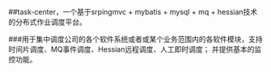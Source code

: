 ﻿##task-center，一个基于srpingmvc + mybatis + mysql + mq + hessian技术的分布式作业调度平台。

###用于集中调度公司的各个软件系统或者或某个业务范围内的各软件模块，支持时间片调度、MQ事件调度、Hessian远程调度、人工即时调度； 并提供基本的监控功能。
